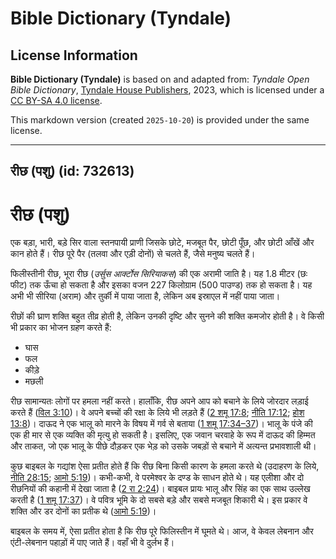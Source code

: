 # Bible Dictionary (Tyndale)

## License Information

**Bible Dictionary (Tyndale)** is based on and adapted from: _Tyndale Open Bible Dictionary_, [Tyndale House Publishers](https://tyndaleopenresources.com/), 2023, which is licensed under a [CC BY-SA 4.0 license](https://creativecommons.org/licenses/by-sa/4.0/legalcode.en).

This markdown version (created `2025-10-20`) is provided under the same license.



--------------------------------

## रीछ (पशु) (id: 732613)

रीछ (पशु)
=========

एक बड़ा, भारी, बड़े सिर वाला स्तनपायी प्राणी जिसके छोटे, मजबूत पैर, छोटी पूँछ, और छोटी आँखें और कान होते हैं। रीछ पूरे पैर (तलवा और एड़ी दोनों) से चलते हैं, जैसे मनुष्य चलते हैं।

फिलीस्तीनी रीछ, भूरा रीछ (*उर्सुस आर्क्टोस सिरियाकस*) की एक अरामी जाति है। यह 1\.8 मीटर (छः फीट) तक ऊँचा हो सकता है और इसका वजन 227 किलोग्राम (500 पाउण्ड) तक हो सकता है। यह अभी भी सीरिया (अराम) और तुर्की में पाया जाता है, लेकिन अब इस्राएल में नहीं पाया जाता।

रीछों की घ्राण शक्ति बहुत तीव्र होती है, लेकिन उनकी दृष्टि और सुनने की शक्ति कमजोर होती है। वे किसी भी प्रकार का भोजन ग्रहण करते हैं:

* घास
* फल
* कीड़े
* मछली

रीछ सामान्यतः लोगों पर हमला नहीं करते। हालाँकि, रीछ अपने आप को बचाने के लिये जोरदार लड़ाई करते हैं ([विल 3:10](https://ref.ly/Lam3:10))। वे अपने बच्चों की रक्षा के लिये भी लड़ते हैं ([2 शमू 17:8](https://ref.ly/2Sam17:8); [नीति 17:12](https://ref.ly/Prov17:12); [होश 13:8](https://ref.ly/Hos13:8))। दाऊद ने एक भालू को मारने के विषय में गर्व से बताया ([1 शमू 17:34–37](https://ref.ly/1Sam17:34-1Sam17:37))। भालू के पंजे की एक ही मार से एक व्यक्ति की मृत्यु हो सकती है। इसलिए, एक जवान चरवाहे के रूप में दाऊद की हिम्मत और ताकत, जो एक भालू के पीछे दौड़कर एक भेड़ को उसके जबड़ों से बचाने में अत्यन्त प्रभावशाली थी।

कुछ बाइबल के गद्यांश ऐसा प्रतीत होते हैं कि रीछ बिना किसी कारण के हमला करते थे (उदाहरण के लिये, [नीति 28:15](https://ref.ly/Prov28:15); [आमो 5:19](https://ref.ly/Amos5:19))। कभी\-कभी, वे परमेश्वर के दण्ड के साधन होते थे। यह एलीशा और दो रीछनियों की कहानी में देखा जाता है ([2 रा 2:24](https://ref.ly/2Kgs2:24))। बाइबल प्रायः भालू और सिंह का एक साथ उल्लेख करती है ([1 शमू 17:37](https://ref.ly/1Sam17:37))। वे पवित्र भूमि के दो सबसे बड़े और सबसे मजबूत शिकारी थे। इस प्रकार वे शक्ति और डर दोनों का प्रतीक थे ([आमो 5:19](https://ref.ly/Amos5:19))।

बाइबल के समय में, ऐसा प्रतीत होता है कि रीछ पूरे फिलिस्तीन में घूमते थे। आज, वे केवल लेबनान और एंटी\-लेबनान पहाड़ों में पाए जाते हैं। वहाँ भी वे दुर्लभ हैं।


